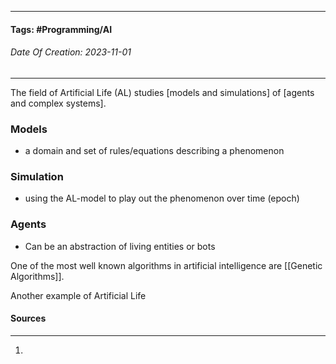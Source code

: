 __________________________________________________________________________
#### **Tags:** #Programming/AI 
###### *Date Of Creation: 2023-11-01*
__________________________________________________________________________

The field of Artificial Life (AL) studies \[models and simulations] of \[agents and complex systems].

### Models
- a domain and set of rules/equations describing a phenomenon
### Simulation
- using the AL-model to play out the phenomenon over time (epoch)
### Agents
- Can be an abstraction of living entities or bots

One of the most well known algorithms in artificial intelligence are [[Genetic Algorithms]]. 

Another example of Artificial Life
#### Sources
__________________________________________________________________________
1. 